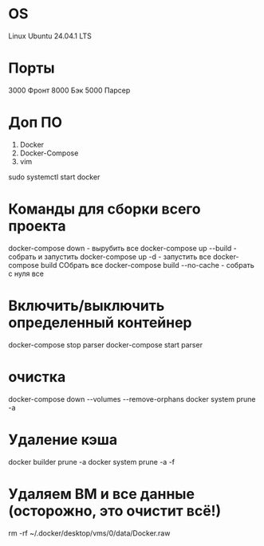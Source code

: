# OS 
Linux Ubuntu 24.04.1 LTS

# Порты
3000 Фронт
8000 Бэк
5000 Парсер

# Доп ПО
1. Docker 
2. Docker-Compose
3. vim  

sudo systemctl start docker
# Команды для сборки всего проекта
docker-compose down - вырубить все
docker-compose up --build - собрать и запустить
docker-compose up -d - запустить все
docker-compose build СОбрать все
docker-compose build --no-cache - собрать с нуля все

# Включить/выключить определенный контейнер
docker-compose stop parser
docker-compose start parser

# очистка
docker-compose down --volumes --remove-orphans
docker system prune -a

# Удаление кэша
docker builder prune -a
docker system prune -a -f

# Удаляем ВМ и все данные (осторожно, это очистит всё!)
rm -rf ~/.docker/desktop/vms/0/data/Docker.raw